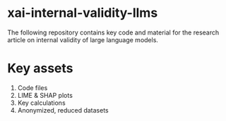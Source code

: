 # xai-internal-validity-llms
The following repository contains key code and material for the research article on internal validity of large language models.

# Key assets

1. Code files
2. LIME & SHAP plots
3. Key calculations
4. Anonymized, reduced datasets
